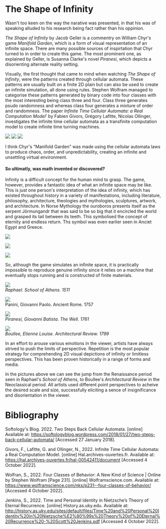 # The Shape of Infinity

Wasn't too keen on the way the narative was presented, in that his was of speaking alluded to his research being fact rather than his oppinion. 

*The Shape of Infinity* by Jacob Geller is a commentry on William Chyr's game *Manifold Garden*, which is a form of visual representation of an infinite space. There are many possible sources of inspirtation that Chyr turned to in order to create this game. The most prominent one, as explained by Geller, is Susanna Clarke's novel *Piranesi*, which depicts a disorienting alternate reality setting.

Visually, the first thought that came to mind when watching *The Shape of Infinity*, were the patterns created through cellular automata. These patterns are usually built on a finite 2D plain but can also be used to create an infinite simulation, all done using rules. Stephen Wolfram managed to categorise these patterns generated by binary code into four classes with the most interesting being class three and four. Class three generates psudo randomness and whereas class four generates a mixture of order and randomness. The paper *Infinite Time Cellular Automata: a Real Computation Model*' by Fabien Givors, Grégory Lafitte, Nicolas Ollinger, investigates the infinite time cellular automata as a transfinite computation model to create infinite time turning machines.

![](https://i.imgur.com/7rn8kTP.png)
![](https://i.imgur.com/KVr2OR4.png)
![](https://i.imgur.com/B0fhRxG.png)


I think Chyr's "Manifold Garden" was made using the cellular automata laws to produce chaos, order, and unpredictability, creating an infinite and unsettling virtual environment.


#### So ultimatly, was math invented or discovered? 

Infinity is a difficult concept for the human mind to grasp. The game, however, provides a fantastic idea of what an infinite space may be like. This is just one person's interpretation of the idea of infinity, which has existed throughout history in a variety of manifestations, including literature, philosophy, architecture, theologies and mythologies, sculptures, artwork, and architecture. In Norse Mythology the ouroboros presents itself as the serpent Jörmungandr that was said to be so big that it encircled the world and grasped its tail between its teeth. This symbolised the concept of eternity and endless return. Ths symbol was even earlier seen in Anciet Egypt and Greece. 

![](https://i.imgur.com/woaS9A8.jpg)

![](https://i.imgur.com/2YCjrHi.jpg)

![](https://i.imgur.com/yhmpu8t.jpg)

So, although the game simulates an infinite space, it is practically impossible to reproduce genuine infinity since it relies on a machine that eventually stops running and is constructed of finite materials.

![](https://i.imgur.com/VcuEb5g.jpg)  
*Raphael. School of Athens. 1511*

![](https://i.imgur.com/XEByznd.jpg)  
Panini, Giovanni Paolo. Ancient Rome. 1757

![](https://i.imgur.com/nk1zvdg.jpg)  
*Piranesi, Giovanni Batista. The Well. 1761*

![](https://i.imgur.com/XIJG3EX.jpg)  
*Boullee, Etienne Louise. Architectural Review. 1799*

In an effort to arouse various emotions in the viewer, artists have always strived to push the limits of perspective. Repetition is the most popular strategy for comprehending 2D visual depictions of infinity or limitless perspectives. This has been proven historically in a range of forms and media.

In the pictures above we can see the jump from the Renaissance period seen in Raphael's *School of Athens*, to Boullee's *Architectural Review* in the Neoclassical period. All artists used different point perspectives to acheive the desired scale and size, successfully eliciting a sence of insignificance and disorientation in the viewer. 


# Bibliography 

Softology's Blog. 2022. Two Steps Back Cellular Automata. [online] Available at: <https://softologyblog.wordpress.com/2018/01/27/two-steps-back-cellular-automata/> [Accessed 27 January 2018].

Givors, F., Lafitte, G. and Ollinger, N., 2022. Infinite Time Cellular Automata: a Real Computation Model. [online] Hal.archives-ouvertes.fr. Available at: <https://hal.archives-ouvertes.fr/hal-00542411/document> [Accessed 4 October 2022].

Wolfran, S., 2022. Four Classes of Behavior: A New Kind of Science | Online by Stephen Wolfram [Page 231]. [online] Wolframscience.com. Available at: <https://www.wolframscience.com/nks/p231--four-classes-of-behavior/> [Accessed 4 October 2022].

Jenkins, S., 2022. Time and Personal Identity in Nietzsche’s Theory of Eternal Recurrence. [online] History.as.uky.edu. Available at: <http://history.as.uky.edu/sites/default/files/Time%20and%20Personal%20Identity%20in%20Nietzsche%E2%80%99s%20Theory%20of%20Eternal%20Recurrence%20-%20Scott%20Jenkins.pdf> [Accessed 4 October 2022].